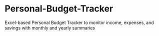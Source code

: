 # Personal-Budget-Tracker
Excel-based Personal Budget Tracker to monitor income, expenses, and savings with monthly and yearly summaries
